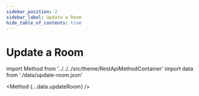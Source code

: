 ```yaml
---
sidebar_position: 2
sidebar_label: Update a Room
hide_table_of_contents: true
---
```


# Update a Room

import Method from '../../../src/theme/RestApiMethodContainer'
import data from './data/update-room.json'

<Method
{...data.updateRoom}
/>
